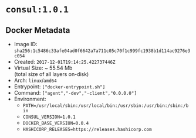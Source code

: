 # `consul:1.0.1`

## Docker Metadata

- Image ID: `sha256:1c5486c33afe04ad0f6642a7a711c05c70f1c999fc1938b1d114ac9276e3c054`
- Created: `2017-12-01T19:14:25.422737446Z`
- Virtual Size: ~ 55.54 Mb  
  (total size of all layers on-disk)
- Arch: `linux`/`amd64`
- Entrypoint: `["docker-entrypoint.sh"]`
- Command: `["agent","-dev","-client","0.0.0.0"]`
- Environment:
  - `PATH=/usr/local/sbin:/usr/local/bin:/usr/sbin:/usr/bin:/sbin:/bin`
  - `CONSUL_VERSION=1.0.1`
  - `DOCKER_BASE_VERSION=0.0.4`
  - `HASHICORP_RELEASES=https://releases.hashicorp.com`
